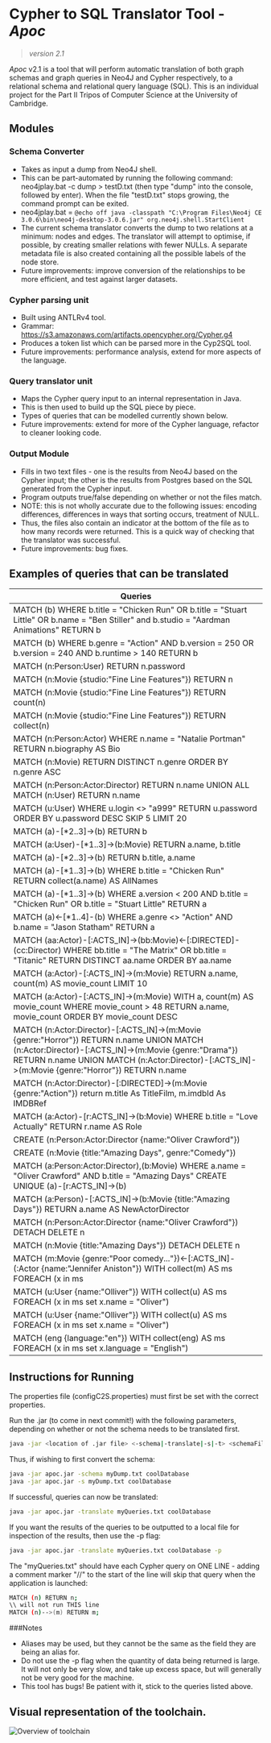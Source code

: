 # Cypher to SQL Translator Tool - _Apoc_

>_version 2.1_

_Apoc_ v2.1 is a tool that will perform automatic translation of both 
graph schemas and graph queries in Neo4J and Cypher respectively, 
to a relational schema and relational query language (SQL).
This is an individual project for the Part II Tripos of 
Computer Science at the University of Cambridge. 

## Modules
### Schema Converter
- Takes as input a dump from Neo4J shell.
- This can be part-automated by running the following command: neo4jplay.bat -c dump  > testD.txt (then type "dump" into the console, followed by enter). When the file "testD.txt" stops growing, the command prompt can be exited.
- neo4jplay.bat = `@echo off java -classpath "C:\Program Files\Neo4j CE 3.0.6\bin\neo4j-desktop-3.0.6.jar" org.neo4j.shell.StartClient`
- The current schema translator converts the dump to two relations at a minimum: nodes and edges. The translator will attempt to optimise, if possible, by creating smaller relations with fewer NULLs. A separate metadata file is also created containing all the possible labels of the node store.
- Future improvements: improve conversion of the relationships to be more efficient, and test against larger datasets.
 
### Cypher parsing unit
- Built using ANTLRv4 tool.
- Grammar: https://s3.amazonaws.com/artifacts.opencypher.org/Cypher.g4
- Produces a token list which can be parsed more in the Cyp2SQL tool.
- Future improvements: performance analysis, extend for more aspects of the language.

### Query translator unit
- Maps the Cypher query input to an internal representation in Java.
- This is then used to build up the SQL piece by piece.
- Types of queries that can be modelled currently shown below.
- Future improvements: extend for more of the Cypher language, refactor to cleaner looking code.

### Output Module
- Fills in two text files - one is the results from Neo4J based on the Cypher input; the other is the results from Postgres based on the SQL generated from the Cypher input.
- Program outputs true/false depending on whether or not the files match.
- NOTE: this is not wholly accurate due to the following issues: encoding differences, differences in ways that sorting occurs, treatment of NULL.
- Thus, the files also contain an indicator at the bottom of the file as to how many records were returned. This is a quick way of checking that the translator was successful.
- Future improvements: bug fixes.

 
## Examples of queries that can be translated
|Queries|
|-------|
|MATCH (b) WHERE b.title = "Chicken Run" OR b.title = "Stuart Little" OR b.name = "Ben Stiller" and b.studio = "Aardman Animations" RETURN b|
|MATCH (b) WHERE b.genre = "Action" AND b.version = 250 OR b.version = 240 AND b.runtime > 140 RETURN b|
|MATCH (n:Person:User) RETURN n.password|
|MATCH (n:Movie {studio:"Fine Line Features"}) RETURN n|
|MATCH (n:Movie {studio:"Fine Line Features"}) RETURN count(n)|
|MATCH (n:Movie {studio:"Fine Line Features"}) RETURN collect(n)|
|MATCH (n:Person:Actor) WHERE n.name = "Natalie Portman" RETURN n.biography AS Bio|
|MATCH (n:Movie) RETURN DISTINCT n.genre ORDER BY n.genre ASC|
|MATCH (n:Person:Actor:Director) RETURN n.name UNION ALL MATCH (n:User) RETURN n.name|
|MATCH (u:User) WHERE u.login <> "a999" RETURN u.password ORDER BY u.password DESC SKIP 5 LIMIT 20|
|MATCH (a)-[*2..3]->(b) RETURN b|
|MATCH (a:User)-[*1..3]->(b:Movie) RETURN a.name, b.title|
|MATCH (a)-[*2..3]->(b) RETURN b.title, a.name|
|MATCH (a)-[*1..3]->(b) WHERE b.title = "Chicken Run" RETURN collect(a.name) AS AllNames|
|MATCH (a)-[*1..3]->(b) WHERE a.version < 200 AND b.title = "Chicken Run" OR b.title = "Stuart Little" RETURN a|
|MATCH (a)<-[*1..4]-(b) WHERE a.genre <> "Action" AND b.name = "Jason Statham" RETURN a|
|MATCH (aa:Actor)-[:ACTS_IN]->(bb:Movie)<-[:DIRECTED]-(cc:Director) WHERE bb.title = "The Matrix" OR bb.title = "Titanic" RETURN DISTINCT aa.name ORDER BY aa.name|
|MATCH (a:Actor)-[:ACTS_IN]->(m:Movie) RETURN a.name, count(m) AS movie_count LIMIT 10|
|MATCH (a:Actor)-[:ACTS_IN]->(m:Movie) WITH a, count(m) AS movie_count WHERE movie_count > 48 RETURN a.name, movie_count ORDER BY movie_count DESC|
|MATCH (n:Actor:Director)-[:ACTS_IN]->(m:Movie {genre:"Horror"}) RETURN n.name UNION MATCH (n:Actor:Director)-[:ACTS_IN]->(m:Movie {genre:"Drama"}) RETURN n.name UNION MATCH (n:Actor:Director)-[:ACTS_IN]->(m:Movie {genre:"Horror"}) RETURN n.name|
|MATCH (n:Actor:Director)-[:DIRECTED]->(m:Movie {genre:"Action"}) return m.title As TitleFilm, m.imdbId As IMDBRef|
|MATCH (a:Actor)-[r:ACTS_IN]->(b:Movie) WHERE b.title = "Love Actually" RETURN r.name AS Role|
|CREATE (n:Person:Actor:Director {name:"Oliver Crawford"})|
|CREATE (n:Movie {title:"Amazing Days", genre:"Comedy"})|
|MATCH (a:Person:Actor:Director),(b:Movie) WHERE a.name = "Oliver Crawford" AND b.title = "Amazing Days" CREATE UNIQUE (a)-[r:ACTS_IN]->(b)|
|MATCH (a:Person)-[:ACTS_IN]->(b:Movie {title:"Amazing Days"}) RETURN a.name AS NewActorDirector|
|MATCH (n:Person:Actor:Director {name:"Oliver Crawford"}) DETACH DELETE n|
|MATCH (n:Movie {title:"Amazing Days"}) DETACH DELETE n|
|MATCH (m:Movie {genre:"Poor comedy..."})<-[:ACTS_IN]-(:Actor {name:"Jennifer Aniston"}) WITH collect(m) AS ms FOREACH (x in ms | set x.genre = "Comedy")|
|MATCH (u:User {name:"Olliver"}) WITH collect(u) AS ms FOREACH (x in ms  set x.name = "Oliver")|
|MATCH (u:User {name:"Olliver"}) WITH collect(u) AS ms FOREACH (x in ms  set x.name = "Oliver")|
|MATCH (eng {language:"en"}) WITH collect(eng) AS ms FOREACH (x in ms  set x.language = "English")|


## Instructions for Running
The properties file (configC2S.properties) must first be set with the correct properties.

Run the .jar (to come in next commit!) with the following parameters, depending on whether or not the schema needs to be translated first.

```bash
java -jar <location of .jar file> <-schema|-translate|-s|-t> <schemaFile|queriesFile> <databaseName> <-p>
```

Thus, if wishing to first convert the schema:
```bash
java -jar apoc.jar -schema myDump.txt coolDatabase
java -jar apoc.jar -s myDump.txt coolDatabase
```

If successful, queries can now be translated:
```bash
java -jar apoc.jar -translate myQueries.txt coolDatabase
```

If you want the results of the queries to be outputted to a local file for inspection of the results, then use the -p flag:
```bash
java -jar apoc.jar -translate myQueries.txt coolDatabase -p
```

The "myQueries.txt" should have each Cypher query on ONE LINE - adding a comment marker "//" to the start of the line will skip that query when the application is launched:
```bash
MATCH (n) RETURN n;
\\ will not run THIS line
MATCH (n)-->(m) RETURN m;
```

###Notes
* Aliases may be used, but they cannot be the same as the field they are being
an alias for.
* Do not use the -p flag when the quantity of data being returned is large.
It will not only be very slow, and take up excess space, but will generally
not be very good for the machine.
* This tool has bugs! Be patient with it, stick to the queries listed above.


## Visual representation of the toolchain.
![Overview of toolchain](https://github.com/ocrawford555/cyp2sql/blob/master/Overview.png)







